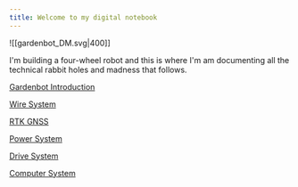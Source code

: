 ```yaml
---
title: Welcome to my digital notebook 
---
```

![[gardenbot_DM.svg|400]]

I'm building a four-wheel robot and this is where I'm am documenting all the technical rabbit holes and madness that follows.

[Gardenbot Introduction](./gardenbot-intro.md)

[Wire System](./systems/wire-system/wire-system.md)

[RTK GNSS](./systems/localization-sysytem/gnss-rtk/usb-gnss-setup.md)

[Power System](./systems/power-system/power-system.md)

[Drive System](./systems/drive-system/drive-system.md)

[Computer System](./systems/computer-system/computer-system.md)